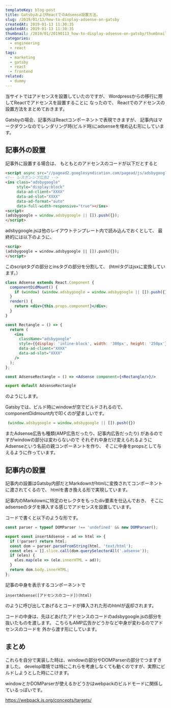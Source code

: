 ```yaml
---
templateKey: blog-post
title: GatsbyおよびReactでのAdsense設置方法。
slug: /2019/01/13/how-to-display-adsense-on-gatsby
createdAt: 2019-01-13 11:30:35
updatedAt: 2019-01-13 11:30:35
thumbnail: /2019/01/20190113_how-to-display-adsense-on-gatsby/thumbnail.png
categories:
  - engineering
  - react
tags:
  - marketing
  - gatsby
  - react
  - frontend
related:
  - dummy
---
```


当サイトではアドセンスを設置していたのですが、
Wordpressからの移行に際してReactでアドセンスを設置することに
なったので、
Reactでのアドセンスの設置方法をまとめておきます。

Gatsbyの場合、記事外はReactコンポーネントで表現できますが、
記事内はマークダウンなのでレンダリング時(ビルド時)にadsenseを埋め込む形にしています。


<div class="adsense"></div>


## 記事外の設置


記事外に設置する場合は、
もともとのアドセンスのコードが以下だとすると


```html
<script async src="//pagead2.googlesyndication.com/pagead/js/adsbygoogle.js"></script>
<!-- レスポンシブ広告2 -->
<ins class="adsbygoogle"
     style="display:block"
     data-ad-client="XXXX"
     data-ad-slot="XXXX"
     data-ad-format="auto"
     data-full-width-responsive="true"></ins>
<script>
(adsbygoogle = window.adsbygoogle || []).push({});
</script>
```


adsbygoogle.jsは他のレイアウトテンプレート内で読み込んでおくとして、
最終的には以下のように、


```html
<scrip>
(adsbygoogle = window.adsbygoogle || []).push({});
</script>
```

このscriptタグの部分とinsタグの部分を分割して、
(htmlタグはjsxに変換しています。）

```jsx
class Adsense extends React.Component {
  componentDidMount() {
    if (window) (window.adsbygoogle = window.adsbygoogle || []).push({});
  }
  render() {
    return <div>{this.props.component}</div>;
  }
}

const Rectangle = () => {
  return (
    <ins
      className="adsbygoogle"
      style={{display: 'inline-block', width: '300px', height: '250px'}}
      data-ad-client="XXXX"
      data-ad-slot="XXXX"
    />
  );
};

const AdsenseRectangle = () => <Adsense component={<Rectangle/>}/>

export default AdsenseRectangle

```

のようにします。

Gatsbyでは、ビルド時にwindowが空でビルドされるので、
componentDidmount内で叩くのが望ましいです。

```javascript
 (window.adsbygoogle = window.adsbygoogle || []).push({})
```

またAdsense広告も種類(AMP広告だったり、記事内広告だったり)
があるのですがwindowの部分は変わらないので
それぞれ中身だけ変えられるようにAdsenseという名前の親コンポーネントを作り、
そこに中身をpropsとして与えるように作っています。


## 記事内の設置

記事内の設置はGatsby内部だとMarkdownがhtmlに変換されてコンポーネントに渡されてくるので、
htmlを書き換える形で実現しています。

記事内のMarkdownに特定のセレクタをもったdiv要素を仕込んでおき、
そこにadsenseのタグを挿入する感じでアドセンスを設置しています。


コードで書くと以下のような形です。

```javascript
const parser = typeof DOMParser !== 'undefined' && new DOMParser();

export const insertAdsense = ad => html => {
  if (!parser) return html;
  const dom = parser.parseFromString(html, 'text/html');
  const eles = [].slice.call(dom.querySelectorAll('.adsense'));
  if (eles) {
    eles.map(ele => (ele.innerHTML = ad));
  }
  return dom.body.innerHTML;
};

```

記事の中身を表示するコンポーネントで

`insertAdsense([アドセンスのコード])(html)`

のように呼び出してあげるとコードが挿入された形のhtmlが返却されます。

コードの中身は、先ほどあげたアドセンスのコードのadsbygoogle.jsの部分を
抜いたものを渡します。
こちらもAMP広告かどうかなど中身が変わるのでアドセンスのコードを
外から渡す形にしています。


## まとめ


これらを自分で実装した時は、windowの部分やDOMParserの部分でつまずきました。
develop環境では特にこれらを考慮しなくても動くのですが、実際にビルドしようとした時にこけます。

windowとかDOMParserが使えるかどうかはwebpackのビルドモードに関係しているっぽいです。

https://webpack.js.org/concepts/targets/


